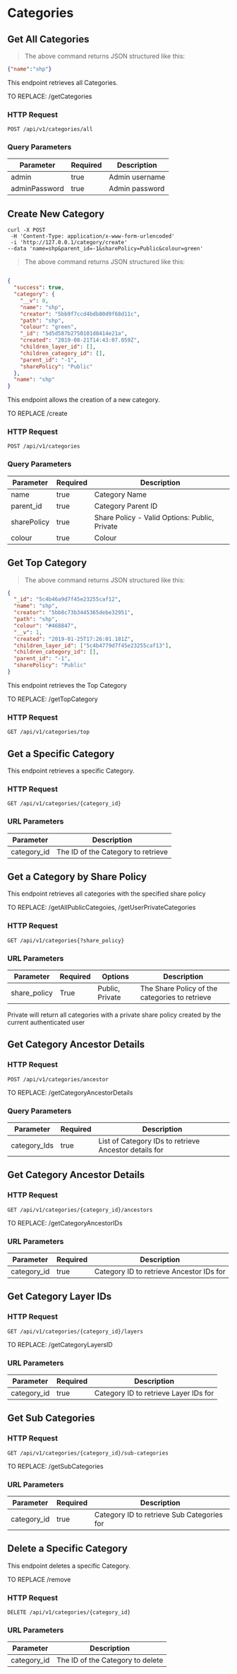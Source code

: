 # Categories

## Get All Categories

> The above command returns JSON structured like this:

```json
{"name":"shp"}
```

This endpoint retrieves all Categories.

TO REPLACE: /getCategories

### HTTP Request

`POST /api/v1/categories/all`

### Query Parameters

Parameter | Required | Description
--------- | ------- | -----------
admin | true | Admin username
adminPassword | true | Admin password

## Create New Category

```shell
curl -X POST
 -H 'Content-Type: application/x-www-form-urlencoded'
 -i 'http://127.0.0.1/category/create'
--data 'name=shp&parent_id=-1&sharePolicy=Public&colour=green'
```

> The above command returns JSON structured like this:

```json

{
  "success": true,
  "category": {
    "__v": 0,
    "name": "shp",
    "creator": "5bb9f7ccd4bdb80d9f68d11c",
    "path": "shp",
    "colour": "green",
    "_id": "5d5d587b2750101d8414e21a",
    "created": "2019-08-21T14:43:07.059Z",
    "children_layer_id": [],
    "children_category_id": [],
    "parent_id": "-1",
    "sharePolicy": "Public"
  },
  "name": "shp"
}

```

This endpoint allows the creation of a new category.

TO REPLACE /create

### HTTP Request

`POST /api/v1/categories`

### Query Parameters

Parameter | Required | Description
--------- | ------- | -----------
name | true | Category Name
parent_id | true | Category Parent ID
sharePolicy | true | Share Policy - Valid Options: Public, Private
colour | true | Colour

## Get Top Category

> The above command returns JSON structured like this:

```json
{
  "_id": "5c4b46a9d7f45e23255caf12",
  "name": "shp",
  "creator": "5bb8c73b3445365debe32951",
  "path": "shp",
  "colour": "#468847",
  "__v": 1,
  "created": "2019-01-25T17:26:01.181Z",
  "children_layer_id": ["5c4b4779d7f45e23255caf13"],
  "children_category_id": [],
  "parent_id": "-1",
  "sharePolicy": "Public"
}
```

This endpoint retrieves the Top Category

TO REPLACE: /getTopCategory

### HTTP Request

`GET /api/v1/categories/top`

## Get a Specific Category

This endpoint retrieves a specific Category.


### HTTP Request

`GET /api/v1/categories/{category_id}`

### URL Parameters

Parameter | Description
--------- | -----------
category_id | The ID of the Category to retrieve

## Get a Category by Share Policy

This endpoint retrieves all categories with the specified share policy

TO REPLACE: /getAllPublicCategoies, /getUserPrivateCategories

### HTTP Request

`GET /api/v1/categories{?share_policy}`

### URL Parameters

Parameter | Required | Options | Description
--------- | -------- | ------- | -----------
share_policy | True | Public, Private | The Share Policy of the categories to retrieve

<aside class="notice">Private will return all categories with a private share policy created by the current authenticated user</aside>

## Get Category Ancestor Details

### HTTP Request

`POST /api/v1/categories/ancestor`

TO REPLACE: /getCategoryAncestorDetails

### Query Parameters

Parameter | Required | Description
--------- | ------- | -----------
category_Ids | true | List of Category IDs to retrieve Ancestor details for

## Get Category Ancestor Details

### HTTP Request

`GET /api/v1/categories/{category_id}/ancestors`

TO REPLACE: /getCategoryAncestorIDs

### URL Parameters

Parameter | Required | Description
--------- | ------- | -----------
category_id | true | Category ID to retrieve Ancestor IDs for


## Get Category Layer IDs

### HTTP Request

`GET /api/v1/categories/{category_id}/layers`

TO REPLACE: /getCategoryLayersID

### URL Parameters

Parameter | Required | Description
--------- | ------- | -----------
category_id | true | Category ID to retrieve Layer IDs for

## Get Sub Categories

### HTTP Request

`GET /api/v1/categories/{category_id}/sub-categories`

TO REPLACE: /getSubCategories

### URL Parameters

Parameter | Required | Description
--------- | ------- | -----------
category_id | true | Category ID to retrieve Sub Categories for


## Delete a Specific Category


This endpoint deletes a specific Category.

TO REPLACE /remove

### HTTP Request

`DELETE /api/v1/categories/{category_id}`

### URL Parameters

Parameter | Description
--------- | -----------
category_id | The ID of the Category to delete